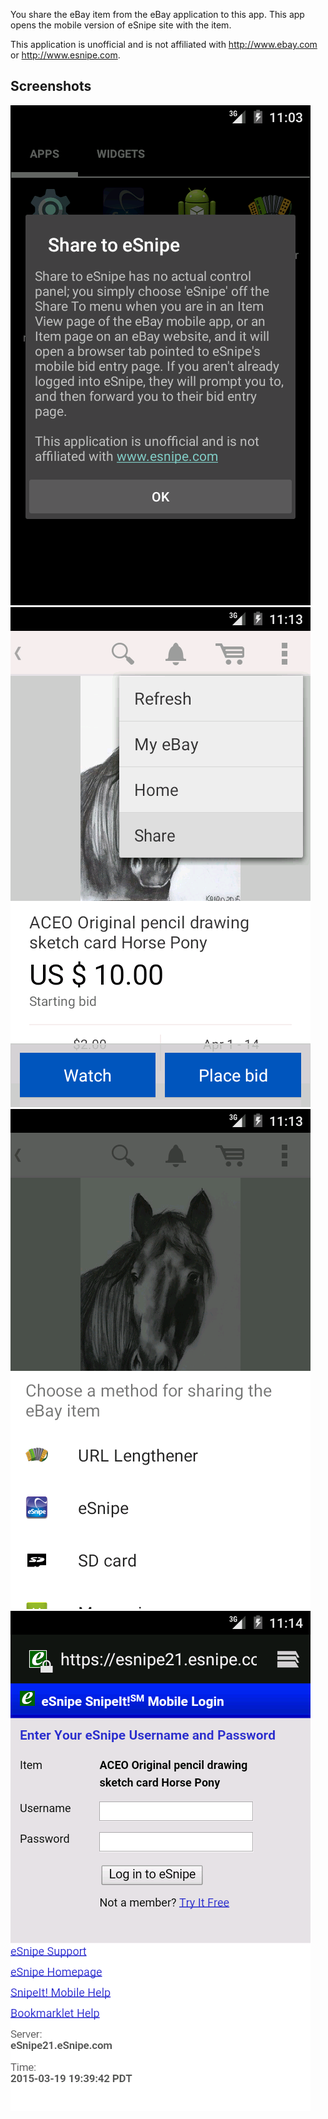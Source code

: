You share the eBay item from the eBay application to this app. This app opens the mobile version of eSnipe site with the item.

This application is unofficial and is not affiliated with http://www.ebay.com or http://www.esnipe.com.

Screenshots
-----------

![Main screen](misc/screenshots/device-2015-03-20-082910.png)
![Share menu](misc/screenshots/device-2015-03-20-083902.png)
![Share list](misc/screenshots/device-2015-03-20-083932.png)
![eBay screen](misc/screenshots/device-2015-03-20-083956.png)